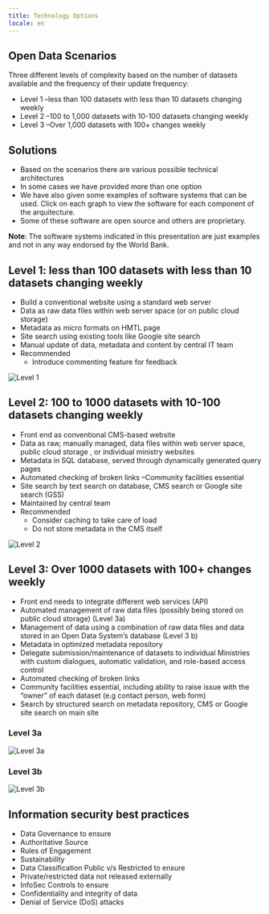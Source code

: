```yaml
---
title: Technology Options
locale: en
---
```


## Open Data Scenarios

Three different levels of complexity based on the number of datasets available and the frequency of their update frequency:

- Level 1 –less than 100 datasets with less than 10 datasets changing weekly
- Level 2 –100 to 1,000 datasets with 10-100 datasets changing weekly
- Level 3 –Over 1,000 datasets with 100+ changes weekly

## Solutions

- Based on the scenarios there are various possible technical architectures
- In some cases we have provided more than one option
- We have also given some examples of software systems that can be used. Click on each graph to view the software for each component of the arquitecture.
- Some of these software are open source and others are proprietary.

**Note**: The software systems indicated in this presentation are just examples and not in any way endorsed by the World Bank.

## Level 1: less than 100 datasets with less than 10 datasets changing weekly

- Build a conventional website using a standard web server
- Data as raw data files within web server space (or on public cloud storage)
- Metadata as micro formats on HMTL page
- Site search using existing tools like Google site search
- Manual update of data, metadata and content by central IT team
- Recommended
    - Introduce commenting feature for feedback

![Level 1](/images/ogdt-archi-1.png)

## Level 2: 100 to 1000 datasets with 10-100 datasets changing weekly

- Front end as conventional CMS-based website
- Data as raw, manually managed, data files within web server space, public cloud storage , or individual ministry websites
- Metadata in SQL database, served through dynamically generated query pages
- Automated checking of broken links –Community facilities essential
- Site search by text search on database, CMS search or Google site search (GSS)
- Maintained by central team
- Recommended
    - Consider caching to take care of load
    - Do not store metadata in the CMS itself

![Level 2](/images/ogdt-archi-2.png)

## Level 3: Over 1000 datasets with 100+ changes weekly

- Front end needs to integrate different web services (API)
- Automated management of raw data files (possibly being stored on public cloud storage) (Level 3a)
- Management of data using a combination of raw data files and data stored in an Open Data System’s database (Level 3 b)
- Metadata in optimized metadata repository
- Delegate submission/maintenance of datasets to individual Ministries with custom dialogues, automatic validation, and role-based access control
- Automated checking of broken links
- Community facilities essential, including ability to raise issue with the “owner” of each dataset (e.g contact person, web form)
- Search by structured search on metadata repository, CMS or Google site search on main site

### Level 3a

![Level 3a](/images/ogdt-archi-3a.png)

### Level 3b

![Level 3b](/images/ogdt-archi-3b.png)

## Information security best practices

- Data Governance to ensure
- Authoritative Source
- Rules of Engagement
- Sustainability
- Data Classification Public v/s Restricted to ensure
- Private/restricted data not released externally
- InfoSec Controls to ensure
- Confidentiality and integrity of data
- Denial of Service (DoS) attacks